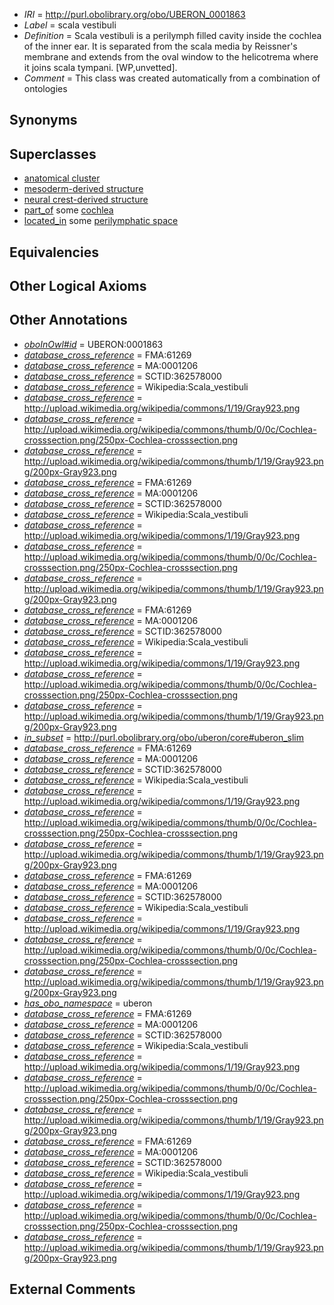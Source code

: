  * *IRI* = http://purl.obolibrary.org/obo/UBERON_0001863
 * *Label* = scala vestibuli
 * *Definition* = Scala vestibuli is a perilymph filled cavity inside the cochlea of the inner ear. It is separated from the scala media by Reissner's membrane and extends from the oval window to the helicotrema where it joins scala tympani. [WP,unvetted].
 * *Comment* = This class was created automatically from a combination of ontologies

## Synonyms


## Superclasses

 * [anatomical cluster](../../UBERON/77/UBERON_0000477.md)
 * [mesoderm-derived structure](../../UBERON/20/UBERON_0004120.md)
 * [neural crest-derived structure](../../UBERON/13/UBERON_0010313.md)
 * [part_of](../../BFO/50/BFO_0000050.md) some [cochlea](../../UBERON/44/UBERON_0001844.md)
 * [located_in](../../RO/25/RO_0001025.md) some [perilymphatic space](../../UBERON/78/UBERON_0002278.md)

## Equivalencies


## Other Logical Axioms


## Other Annotations

 * *[oboInOwl#id](../../id/oboInOwl#id.md)* = UBERON:0001863
 * *[database_cross_reference](../../ef/oboInOwl#hasDbXref.md)* = FMA:61269
 * *[database_cross_reference](../../ef/oboInOwl#hasDbXref.md)* = MA:0001206
 * *[database_cross_reference](../../ef/oboInOwl#hasDbXref.md)* = SCTID:362578000
 * *[database_cross_reference](../../ef/oboInOwl#hasDbXref.md)* = Wikipedia:Scala_vestibuli
 * *[database_cross_reference](../../ef/oboInOwl#hasDbXref.md)* = http://upload.wikimedia.org/wikipedia/commons/1/19/Gray923.png
 * *[database_cross_reference](../../ef/oboInOwl#hasDbXref.md)* = http://upload.wikimedia.org/wikipedia/commons/thumb/0/0c/Cochlea-crosssection.png/250px-Cochlea-crosssection.png
 * *[database_cross_reference](../../ef/oboInOwl#hasDbXref.md)* = http://upload.wikimedia.org/wikipedia/commons/thumb/1/19/Gray923.png/200px-Gray923.png
 * *[database_cross_reference](../../ef/oboInOwl#hasDbXref.md)* = FMA:61269
 * *[database_cross_reference](../../ef/oboInOwl#hasDbXref.md)* = MA:0001206
 * *[database_cross_reference](../../ef/oboInOwl#hasDbXref.md)* = SCTID:362578000
 * *[database_cross_reference](../../ef/oboInOwl#hasDbXref.md)* = Wikipedia:Scala_vestibuli
 * *[database_cross_reference](../../ef/oboInOwl#hasDbXref.md)* = http://upload.wikimedia.org/wikipedia/commons/1/19/Gray923.png
 * *[database_cross_reference](../../ef/oboInOwl#hasDbXref.md)* = http://upload.wikimedia.org/wikipedia/commons/thumb/0/0c/Cochlea-crosssection.png/250px-Cochlea-crosssection.png
 * *[database_cross_reference](../../ef/oboInOwl#hasDbXref.md)* = http://upload.wikimedia.org/wikipedia/commons/thumb/1/19/Gray923.png/200px-Gray923.png
 * *[database_cross_reference](../../ef/oboInOwl#hasDbXref.md)* = FMA:61269
 * *[database_cross_reference](../../ef/oboInOwl#hasDbXref.md)* = MA:0001206
 * *[database_cross_reference](../../ef/oboInOwl#hasDbXref.md)* = SCTID:362578000
 * *[database_cross_reference](../../ef/oboInOwl#hasDbXref.md)* = Wikipedia:Scala_vestibuli
 * *[database_cross_reference](../../ef/oboInOwl#hasDbXref.md)* = http://upload.wikimedia.org/wikipedia/commons/1/19/Gray923.png
 * *[database_cross_reference](../../ef/oboInOwl#hasDbXref.md)* = http://upload.wikimedia.org/wikipedia/commons/thumb/0/0c/Cochlea-crosssection.png/250px-Cochlea-crosssection.png
 * *[database_cross_reference](../../ef/oboInOwl#hasDbXref.md)* = http://upload.wikimedia.org/wikipedia/commons/thumb/1/19/Gray923.png/200px-Gray923.png
 * *[in_subset](../../et/oboInOwl#inSubset.md)* = http://purl.obolibrary.org/obo/uberon/core#uberon_slim
 * *[database_cross_reference](../../ef/oboInOwl#hasDbXref.md)* = FMA:61269
 * *[database_cross_reference](../../ef/oboInOwl#hasDbXref.md)* = MA:0001206
 * *[database_cross_reference](../../ef/oboInOwl#hasDbXref.md)* = SCTID:362578000
 * *[database_cross_reference](../../ef/oboInOwl#hasDbXref.md)* = Wikipedia:Scala_vestibuli
 * *[database_cross_reference](../../ef/oboInOwl#hasDbXref.md)* = http://upload.wikimedia.org/wikipedia/commons/1/19/Gray923.png
 * *[database_cross_reference](../../ef/oboInOwl#hasDbXref.md)* = http://upload.wikimedia.org/wikipedia/commons/thumb/0/0c/Cochlea-crosssection.png/250px-Cochlea-crosssection.png
 * *[database_cross_reference](../../ef/oboInOwl#hasDbXref.md)* = http://upload.wikimedia.org/wikipedia/commons/thumb/1/19/Gray923.png/200px-Gray923.png
 * *[database_cross_reference](../../ef/oboInOwl#hasDbXref.md)* = FMA:61269
 * *[database_cross_reference](../../ef/oboInOwl#hasDbXref.md)* = MA:0001206
 * *[database_cross_reference](../../ef/oboInOwl#hasDbXref.md)* = SCTID:362578000
 * *[database_cross_reference](../../ef/oboInOwl#hasDbXref.md)* = Wikipedia:Scala_vestibuli
 * *[database_cross_reference](../../ef/oboInOwl#hasDbXref.md)* = http://upload.wikimedia.org/wikipedia/commons/1/19/Gray923.png
 * *[database_cross_reference](../../ef/oboInOwl#hasDbXref.md)* = http://upload.wikimedia.org/wikipedia/commons/thumb/0/0c/Cochlea-crosssection.png/250px-Cochlea-crosssection.png
 * *[database_cross_reference](../../ef/oboInOwl#hasDbXref.md)* = http://upload.wikimedia.org/wikipedia/commons/thumb/1/19/Gray923.png/200px-Gray923.png
 * *[has_obo_namespace](../../ce/oboInOwl#hasOBONamespace.md)* = uberon
 * *[database_cross_reference](../../ef/oboInOwl#hasDbXref.md)* = FMA:61269
 * *[database_cross_reference](../../ef/oboInOwl#hasDbXref.md)* = MA:0001206
 * *[database_cross_reference](../../ef/oboInOwl#hasDbXref.md)* = SCTID:362578000
 * *[database_cross_reference](../../ef/oboInOwl#hasDbXref.md)* = Wikipedia:Scala_vestibuli
 * *[database_cross_reference](../../ef/oboInOwl#hasDbXref.md)* = http://upload.wikimedia.org/wikipedia/commons/1/19/Gray923.png
 * *[database_cross_reference](../../ef/oboInOwl#hasDbXref.md)* = http://upload.wikimedia.org/wikipedia/commons/thumb/0/0c/Cochlea-crosssection.png/250px-Cochlea-crosssection.png
 * *[database_cross_reference](../../ef/oboInOwl#hasDbXref.md)* = http://upload.wikimedia.org/wikipedia/commons/thumb/1/19/Gray923.png/200px-Gray923.png
 * *[database_cross_reference](../../ef/oboInOwl#hasDbXref.md)* = FMA:61269
 * *[database_cross_reference](../../ef/oboInOwl#hasDbXref.md)* = MA:0001206
 * *[database_cross_reference](../../ef/oboInOwl#hasDbXref.md)* = SCTID:362578000
 * *[database_cross_reference](../../ef/oboInOwl#hasDbXref.md)* = Wikipedia:Scala_vestibuli
 * *[database_cross_reference](../../ef/oboInOwl#hasDbXref.md)* = http://upload.wikimedia.org/wikipedia/commons/1/19/Gray923.png
 * *[database_cross_reference](../../ef/oboInOwl#hasDbXref.md)* = http://upload.wikimedia.org/wikipedia/commons/thumb/0/0c/Cochlea-crosssection.png/250px-Cochlea-crosssection.png
 * *[database_cross_reference](../../ef/oboInOwl#hasDbXref.md)* = http://upload.wikimedia.org/wikipedia/commons/thumb/1/19/Gray923.png/200px-Gray923.png

## External Comments

